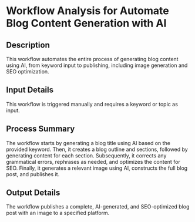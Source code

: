 # Workflow Analysis for Automate Blog Content Generation with AI

## Description
This workflow automates the entire process of generating blog content using AI, from keyword input to publishing, including image generation and SEO optimization.

## Input Details
This workflow is triggered manually and requires a keyword or topic as input.

## Process Summary
The workflow starts by generating a blog title using AI based on the provided keyword. Then, it creates a blog outline and sections, followed by generating content for each section. Subsequently, it corrects any grammatical errors, rephrases as needed, and optimizes the content for SEO. Finally, it generates a relevant image using AI, constructs the full blog post, and publishes it.

## Output Details
The workflow publishes a complete, AI-generated, and SEO-optimized blog post with an image to a specified platform.
